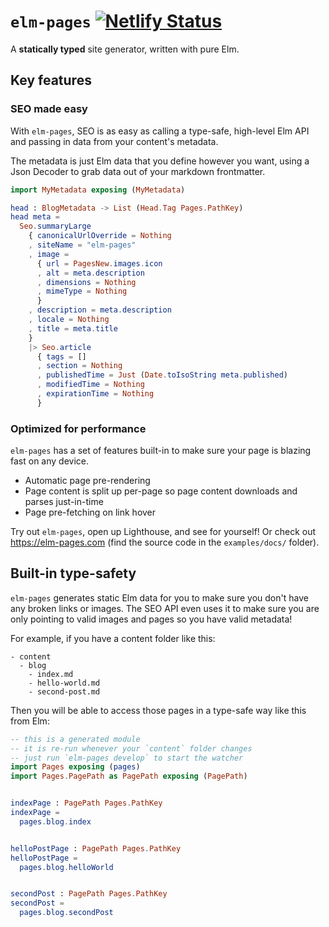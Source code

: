 # `elm-pages` [![Netlify Status](https://api.netlify.com/api/v1/badges/8ee4a674-4f37-4f16-b99e-607c0a02ee75/deploy-status)](https://app.netlify.com/sites/admiring-kare-83ecc0/deploys)

A **statically typed** site generator, written with pure Elm.

## Key features

### SEO made easy

With `elm-pages`, SEO is as easy
as calling a type-safe, high-level Elm API
and passing in data from your content's metadata.

The metadata is just Elm data that you define
however you want, using a Json Decoder to grab
data out of your markdown frontmatter.

```elm
import MyMetadata exposing (MyMetadata)

head : BlogMetadata -> List (Head.Tag Pages.PathKey)
head meta =
  Seo.summaryLarge
    { canonicalUrlOverride = Nothing
    , siteName = "elm-pages"
    , image =
      { url = PagesNew.images.icon
      , alt = meta.description
      , dimensions = Nothing
      , mimeType = Nothing
      }
    , description = meta.description
    , locale = Nothing
    , title = meta.title
    }
    |> Seo.article
      { tags = []
      , section = Nothing
      , publishedTime = Just (Date.toIsoString meta.published)
      , modifiedTime = Nothing
      , expirationTime = Nothing
      }
```

### Optimized for performance

`elm-pages` has a set of features built-in to make
sure your page is blazing fast on any device.

- Automatic page pre-rendering
- Page content is split up per-page so page content downloads and parses just-in-time
- Page pre-fetching on link hover

Try out `elm-pages`, open up Lighthouse, and
see for yourself! Or check out https://elm-pages.com
(find the source code in the `examples/docs/` folder).

## Built-in type-safety

`elm-pages` generates static Elm data for you
to make sure you don't have any broken links or images.
The SEO API even uses it to make sure you are only pointing to
valid images and pages so you have valid metadata!

For example, if you have a content folder like this:

```shell
- content
  - blog
    - index.md
    - hello-world.md
    - second-post.md
```

Then you will be able to access those pages in a
type-safe way like this from Elm:

```elm
-- this is a generated module
-- it is re-run whenever your `content` folder changes
-- just run `elm-pages develop` to start the watcher
import Pages exposing (pages)
import Pages.PagePath as PagePath exposing (PagePath)


indexPage : PagePath Pages.PathKey
indexPage =
  pages.blog.index


helloPostPage : PagePath Pages.PathKey
helloPostPage =
  pages.blog.helloWorld


secondPost : PagePath Pages.PathKey
secondPost =
  pages.blog.secondPost
```
